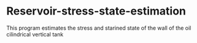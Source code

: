 # Reservoir-stress-state-estimation
This program estimates the stress and starined state of the wall of the oil cilindrical vertical tank
